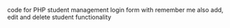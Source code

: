 code for PHP student management
login form with remember me
also add, edit and delete student functionality
